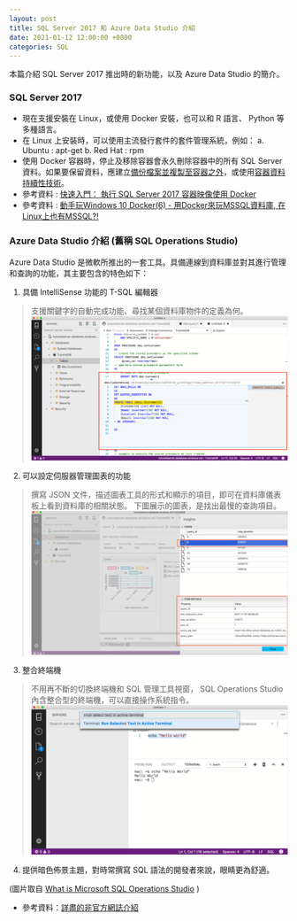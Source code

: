 ```yaml
---
layout: post
title: SQL Server 2017 和 Azure Data Studio 介紹
date: 2021-01-12 12:00:00 +0800
categories: SQL
--- 
```


本篇介紹 SQL Server 2017 推出時的新功能，以及 Azure Data Studio 的簡介。

### SQL Server 2017
- 現在支援安裝在 Linux，或使用 Docker 安裝，也可以和 R 語言、 Python 等多種語言。
- 在 Linux 上安裝時，可以使用主流發行套件的套件管理系統，例如：
a. Ubuntu : apt-get
b. Red Hat : rpm
- 使用 Docker 容器時，停止及移除容器會永久刪除容器中的所有 SQL Server 資料。如果要保留資料，應建立[備份檔案並複製至容器之外](https://docs.microsoft.com/zh-tw/sql/linux/tutorial-restore-backup-in-sql-server-container?view=sql-server-linux-2017)，或使用[容器資料持續性技術](https://docs.microsoft.com/zh-tw/sql/linux/sql-server-linux-configure-docker?view=sql-server-linux-2017#persist)。
- 參考資料 : [快速入門： 執行 SQL Server 2017 容器映像使用 Docker](https://docs.microsoft.com/zh-tw/sql/linux/quickstart-install-connect-docker?view=sql-server-linux-2017)
- 參考資料 : [動手玩Windows 10 Docker(6) - 用Docker來玩MSSQL資料庫, 在Linux上也有MSSQL?!](https://dotblogs.com.tw/swater111/2017/01/16/183653)

### Azure Data Studio 介紹 (舊稱 SQL Operations Studio)

Azure Data Studio 是微軟所推出的一套工具。具備連線到資料庫並對其進行管理和查詢的功能，其主要包含的特色如下：

1. 具備 IntelliSense 功能的 T-SQL 編輯器

> 支援關鍵字的自動完成功能、尋找某個資料庫物件的定義為何。
> ![peek-definition](img/peek-definition.png)

2. 可以設定伺服器管理圖表的功能

> 撰寫 JSON 文件，描述圖表工具的形式和顯示的項目，即可在資料庫儀表板上看到資料庫的相關狀態。
> 下圖展示的圖表，是找出最慢的查詢項目。
> ![insight-details-dialog](img/insight-details-dialog.png)
3. 整合終端機

> 不用再不斷的切換終端機和 SQL 管理工具視窗， SQL Operations Studio 內含整合型的終端機，可以直接操作系統指令。
> ![terminal_run_selected](img/terminal_run_selected.png)

4. 提供暗色佈景主題，對時常撰寫 SQL 語法的開發者來說，眼睛更為舒適。

(圖片取自 [What is Microsoft SQL Operations Studio](https://docs.microsoft.com/zh-tw/sql/sql-operations-studio/what-is?view=sql-server-2017) )

- 參考資料：[詳盡的非官方網誌介紹](https://dotblogs.com.tw/christian_lee/2017/11/24/sqloperationstudio)